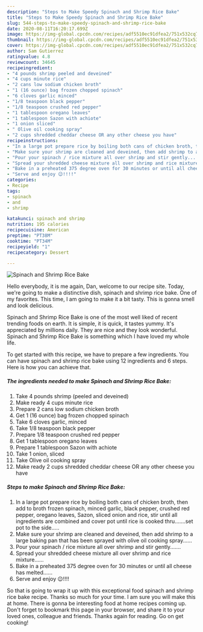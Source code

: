 ```yaml
---
description: "Steps to Make Speedy Spinach and Shrimp Rice Bake"
title: "Steps to Make Speedy Spinach and Shrimp Rice Bake"
slug: 544-steps-to-make-speedy-spinach-and-shrimp-rice-bake
date: 2020-08-11T16:20:17.699Z
image: https://img-global.cpcdn.com/recipes/adf5510ec91dfea2/751x532cq70/spinach-and-shrimp-rice-bake-recipe-main-photo.jpg
thumbnail: https://img-global.cpcdn.com/recipes/adf5510ec91dfea2/751x532cq70/spinach-and-shrimp-rice-bake-recipe-main-photo.jpg
cover: https://img-global.cpcdn.com/recipes/adf5510ec91dfea2/751x532cq70/spinach-and-shrimp-rice-bake-recipe-main-photo.jpg
author: Sam Gutierrez
ratingvalue: 4.8
reviewcount: 34645
recipeingredient:
- "4 pounds shrimp peeled and deveined"
- "4 cups minute rice"
- "2 cans low sodium chicken broth"
- "1 (16 ounce) bag frozen chopped spinach"
- "6 cloves garlic minced"
- "1/8 teaspoon black pepper"
- "1/8 teaspoon crushed red pepper"
- "1 tablespoon oregano leaves"
- "1 tablespoon Sazon with achiote"
- "1 onion sliced"
- " Olive oil cooking spray"
- "2 cups shredded cheddar cheese OR any other cheese you have"
recipeinstructions:
- "In a large pot prepare rice by boiling both cans of chicken broth, then add to broth frozen spinach, minced garlic, black pepper, crushed red pepper, oregano leaves, Sazon, sliced onion and rice, stir until all ingredients are combined and cover pot until rice is cooked thru.......set pot to the side....."
- "Make sure your shrimp are cleaned and deveined, then add shrimp to a large baking pan that has been sprayed with olive oil cooking spray......"
- "Pour your spinach / rice mixture all over shrimp and stir gently......."
- "Spread your shredded cheese mixture all over shrimp and rice mixture......"
- "Bake in a preheated 375 degree oven for 30 minutes or until all cheese has melted......"
- "Serve and enjoy 😉!!!!"
categories:
- Recipe
tags:
- spinach
- and
- shrimp

katakunci: spinach and shrimp 
nutrition: 195 calories
recipecuisine: American
preptime: "PT38M"
cooktime: "PT34M"
recipeyield: "1"
recipecategory: Dessert

---
```



![Spinach and Shrimp Rice Bake](https://img-global.cpcdn.com/recipes/adf5510ec91dfea2/751x532cq70/spinach-and-shrimp-rice-bake-recipe-main-photo.jpg)

Hello everybody, it is me again, Dan, welcome to our recipe site. Today, we're going to make a distinctive dish, spinach and shrimp rice bake. One of my favorites. This time, I am going to make it a bit tasty. This is gonna smell and look delicious.



Spinach and Shrimp Rice Bake is one of the most well liked of recent trending foods on earth. It is simple, it is quick, it tastes yummy. It's appreciated by millions daily. They are nice and they look wonderful. Spinach and Shrimp Rice Bake is something which I have loved my whole life.


To get started with this recipe, we have to prepare a few ingredients. You can have spinach and shrimp rice bake using 12 ingredients and 6 steps. Here is how you can achieve that.

<!--inarticleads1-->

##### The ingredients needed to make Spinach and Shrimp Rice Bake:

1. Take 4 pounds shrimp (peeled and deveined)
1. Make ready 4 cups minute rice
1. Prepare 2 cans low sodium chicken broth
1. Get 1 (16 ounce) bag frozen chopped spinach
1. Take 6 cloves garlic, minced
1. Take 1/8 teaspoon black pepper
1. Prepare 1/8 teaspoon crushed red pepper
1. Get 1 tablespoon oregano leaves
1. Prepare 1 tablespoon Sazon with achiote
1. Take 1 onion, sliced
1. Take  Olive oil cooking spray
1. Make ready 2 cups shredded cheddar cheese OR any other cheese you have




<!--inarticleads2-->

##### Steps to make Spinach and Shrimp Rice Bake:

1. In a large pot prepare rice by boiling both cans of chicken broth, then add to broth frozen spinach, minced garlic, black pepper, crushed red pepper, oregano leaves, Sazon, sliced onion and rice, stir until all ingredients are combined and cover pot until rice is cooked thru.......set pot to the side.....
1. Make sure your shrimp are cleaned and deveined, then add shrimp to a large baking pan that has been sprayed with olive oil cooking spray......
1. Pour your spinach / rice mixture all over shrimp and stir gently.......
1. Spread your shredded cheese mixture all over shrimp and rice mixture......
1. Bake in a preheated 375 degree oven for 30 minutes or until all cheese has melted......
1. Serve and enjoy 😉!!!!




So that is going to wrap it up with this exceptional food spinach and shrimp rice bake recipe. Thanks so much for your time. I am sure you will make this at home. There is gonna be interesting food at home recipes coming up. Don't forget to bookmark this page in your browser, and share it to your loved ones, colleague and friends. Thanks again for reading. Go on get cooking!
